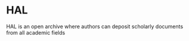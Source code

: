 # HAL
HAL is an open archive where authors can deposit scholarly documents from all academic fields
